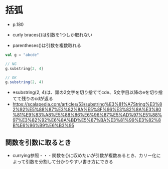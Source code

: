 # 括弧
- p.180

- curly braces{}は引数を1つしか取れない
- parentheses()は引数を複数取れる

```scala
val g = "abcde"

// NG
g.substring{2, 4}

// OK
g.substring(2, 4)
```

- ※substring(2, 4)は、頭の2文字を切り捨ててcde、5文字目以降のeを切り捨てて残りのcdが返る
- https://scalapedia.com/articles/53/substring%E3%81%A7String%E3%82%92%E5%88%87%E3%82%8A%E5%8F%96%E3%82%8A%E3%80%81%E9%83%A8%E5%88%86%E6%96%87%E5%AD%97%E5%88%97%E3%82%92%E6%8A%BD%E5%87%BA%E3%81%99%E3%82%8B%E6%96%B9%E6%B3%95

## 関数を引数に取るとき
- currying参照・・・関数を{}に収めたいが引数が複数あるとき、カリー化によって引数を分割して分かりやすい書き方にできる
